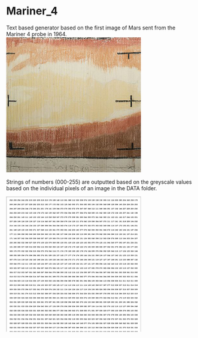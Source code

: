 Mariner_4
======
Text based generator based on the first image of Mars sent from the Mariner 4 probe in 1964.
![alt text](https://github.com/badalmer/Text-Based/blob/main/Mariner_4/1024px-First_TV_Image_of_Mars.png)

Strings of numbers (000-255) are outputted based on the greyscale values based on the individual pixels of an image in the DATA folder.

![alt text](https://github.com/badalmer/Text-Based/blob/main/Mariner_4/example.png) 

